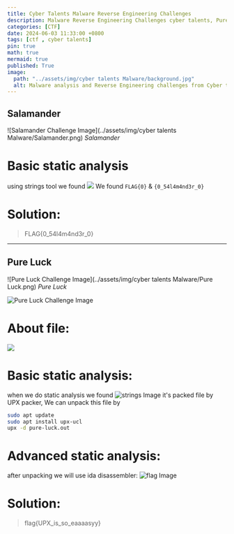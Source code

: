 ```yaml
---
title: Cyber Talents Malware Reverse Engineering Challenges 
description: Malware Reverse Engineering Challenges cyber talents, Pure Luck, Find the Pass, Find the Hash, Salamander, Eazy, m0v, PE Master, ELF Master.
categories: [CTF]
date: 2024-06-03 11:33:00 +0800
tags: [ctf , cyber talents]
pin: true
math: true
mermaid: true
published: True
image:
  path: "../assets/img/cyber talents Malware/background.jpg"
  alt: Malware analysis and Reverse Engineering challenges from Cyber talents.
---
```

## Salamander

![Salamander Challenge Image](../assets/img/cyber talents Malware/Salamander.png)
_Salamander_

# Basic static analysis
using strings tool we found <img src="../assets/img/cyber talents Malware/Salamander-string.png">
We found `FLAG{0}` & `{0_54l4m4nd3r_0}` 
# Solution: 
> FLAG{0_54l4m4nd3r_0}
>

---------------------------------------------------------------------------------------
## Pure Luck

![Pure Luck Challenge Image](../assets/img/cyber talents Malware/Pure Luck.png)
_Pure Luck_

<img src="../assets/img/cyber talents Malware/Pure Luck.png" alt="Pure Luck Challenge Image">

# About file:
<img src="../assets/img/cyber talents Malware/Details pure luck.png">

# Basic static analysis: 
when we do static analysis we found <img src="../assets/img/cyber talents Malware/strrings pure luck.png" alt="strings Image"> 
it's packed file by UPX packer, We can unpack this file by 
``` bash
sudo apt update
sudo apt install upx-ucl
upx -d pure-luck.out
```
# Advanced static analysis:
after unpacking we will use ida disassembler:
<img src="../assets/img/cyber talents Malware/flag pure-luck.png" alt="flag Image">

# Solution: 
> flag{UPX_is_so_eaaaasyy}
>


